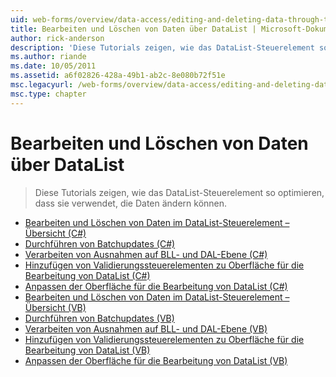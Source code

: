 ```yaml
---
uid: web-forms/overview/data-access/editing-and-deleting-data-through-the-datalist/index
title: Bearbeiten und Löschen von Daten über DataList | Microsoft-Dokumentation
author: rick-anderson
description: 'Diese Tutorials zeigen, wie das DataList-Steuerelement so optimieren, dass sie verwendet, die Daten ändern können.'
ms.author: riande
ms.date: 10/05/2011
ms.assetid: a6f02826-428a-49b1-ab2c-8e080b72f51e
msc.legacyurl: /web-forms/overview/data-access/editing-and-deleting-data-through-the-datalist
msc.type: chapter
---
```

<a name="editing-and-deleting-data-through-the-datalist"></a>Bearbeiten und Löschen von Daten über DataList
====================
> Diese Tutorials zeigen, wie das DataList-Steuerelement so optimieren, dass sie verwendet, die Daten ändern können.


- [Bearbeiten und Löschen von Daten im DataList-Steuerelement – Übersicht (C#)](an-overview-of-editing-and-deleting-data-in-the-datalist-cs.md)
- [Durchführen von Batchupdates (C#)](performing-batch-updates-cs.md)
- [Verarbeiten von Ausnahmen auf BLL- und DAL-Ebene (C#)](handling-bll-and-dal-level-exceptions-cs.md)
- [Hinzufügen von Validierungssteuerelementen zu Oberfläche für die Bearbeitung von DataList (C#)](adding-validation-controls-to-the-datalist-s-editing-interface-cs.md)
- [Anpassen der Oberfläche für die Bearbeitung von DataList (C#)](customizing-the-datalist-s-editing-interface-cs.md)
- [Bearbeiten und Löschen von Daten im DataList-Steuerelement – Übersicht (VB)](an-overview-of-editing-and-deleting-data-in-the-datalist-vb.md)
- [Durchführen von Batchupdates (VB)](performing-batch-updates-vb.md)
- [Verarbeiten von Ausnahmen auf BLL- und DAL-Ebene (VB)](handling-bll-and-dal-level-exceptions-vb.md)
- [Hinzufügen von Validierungssteuerelementen zu Oberfläche für die Bearbeitung von DataList (VB)](adding-validation-controls-to-the-datalist-s-editing-interface-vb.md)
- [Anpassen der Oberfläche für die Bearbeitung von DataList (VB)](customizing-the-datalist-s-editing-interface-vb.md)
